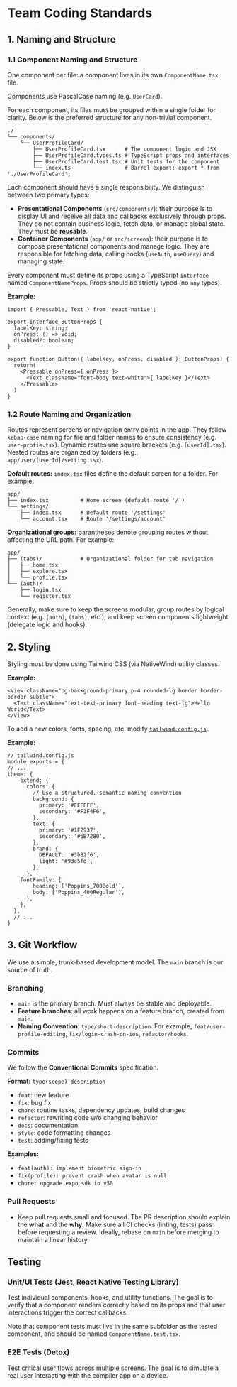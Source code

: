 # Team Coding Standards

## 1. Naming and Structure
### 1.1 Component Naming and Structure
One component per file: a component lives in its own `ComponentName.tsx` file.

Components use PascalCase naming (e.g. `UserCard`).

For each component, its files must be grouped within a single folder for clarity. Below is the preferred structure for any non-trivial component.
```
./
└── components/
    └── UserProfileCard/
        ├── UserProfileCard.tsx      # The component logic and JSX
        ├── UserProfileCard.types.ts # TypeScript props and interfaces
        ├── UserProfileCard.test.tsx # Unit tests for the component
        └── index.ts                 # Barrel export: export * from './UserProfileCard';
```

Each component should have a single responsibility. We distinguish between two primary types:
- **Presentational Components** (`src/components/`): their purpose is to display UI and receive all data and callbacks exclusively through props. They do not contain business logic, fetch data, or manage global state. They must be **reusable**.
- **Container Components** (`app/` or `src/screens`): their purpose is to compose presentational components and manage logic. They are responsible for fetching data, calling hooks (`useAuth`, `useQuery`) and managing state.

Every component must define its props using a TypeScript `interface` named `ComponentNameProps`. Props should be strictly typed (no `any` types).

**Example:**
```tsx
import { Pressable, Text } from 'react-native';

export interface ButtonProps {
  labelKey: string;
  onPress: () => void;
  disabled?: boolean;
}

export function Button({ labelKey, onPress, disabled }: ButtonProps) {
  return(
    <Pressable onPress={ onPress }>
      <Text className="font-body text-white">{ labelKey }</Text>
    </Pressable>
  )
}
```
### 1.2 Route Naming and Organization
Routes represent screens or navigation entry points in the app. They follow `kebab-case` naming for file and folder names to ensure consistency (e.g. `user-profie.tsx`). Dynamic routes use square brackets (e.g. `[userId].tsx`). Nested routes are organized by folders (e.g., `app/user/[userId]/setting.tsx`).

**Default routes:** `index.tsx` files define the default screen for a folder. For example:
```
app/
├── index.tsx          # Home screen (default route '/')
└── settings/
    ├── index.tsx      # Default route '/settings'
    └── account.tsx    # Route '/settings/account'
```
**Organizational groups:** parantheses denote grouping routes without affecting the URL path. For example:
```
app/
├── (tabs)/            # Organizational folder for tab navigation
│   ├── home.tsx
│   ├── explore.tsx
│   └── profile.tsx
└── (auth)/
    ├── login.tsx
    └── register.tsx
```

Generally, make sure to keep the screens modular, group routes by logical context (e.g. `(auth)`, `(tabs)`, etc.), and keep screen components lightweight (delegate logic and hooks).

## 2. Styling
Styling must be done using Tailwind CSS (via NativeWind) utility classes.

**Example:**
```tsx
<View className="bg-background-primary p-4 rounded-lg border border-border-subtle">
  <Text className="text-text-primary font-heading text-lg">Hello World</Text>
</View>
```

To add a new colors, fonts, spacing, etc. modify [`tailwind.config.js`](./tailwind.config.js).

**Example:**
```tsx
// tailwind.config.js
module.exports = {
// ...
theme: {
    extend: {
      colors: {
        // Use a structured, semantic naming convention
        background: {
          primary: '#FFFFFF',
          secondary: '#F3F4F6',
        },
        text: {
          primary: '#1F2937',
          secondary: '#6B7280',
        },
        brand: {
          DEFAULT: '#3b82f6',
          light: '#93c5fd',
        },
      },
    fontFamily: {
        heading: ['Poppins_700Bold'],
        body: ['Poppins_400Regular'],
      },
    },
  },
  // ...
}
```

## 3. Git Workflow
We use a simple, trunk-based development model. The `main` branch is our source of truth.
### Branching
- `main` is the primary branch. Must always be stable and deployable.
- **Feature branches**: all work happens on a feature branch, created from `main`.
- **Naming Convention**: `type/short-description`. For example, `feat/user-profile-editing`, `fix/login-crash-on-ios`, `refactor/hooks`.

### Commits
We follow the **Conventional Commits** specification.

**Format:** `type(scope) description`
- `feat`: new feature
- `fix`: bug fix
- `chore`: routine tasks, dependency updates, build changes
- `refactor`: rewriting code w/o changing behavior
- `docs`: documentation
- `style`: code formatting changes
- `test`: adding/fixing tests

**Examples:**
- `feat(auth): implement biometric sign-in`
- `fix(profile): prevent crash when avatar is null`
- `chore: upgrade expo sdk to v50`

### Pull Requests
  - Keep pull requests small and focused. The PR description should explain the **what** and the **why**. Make sure all CI checks (linting, tests) pass before requesting a review. Ideally, rebase on `main` before merging to maintain a linear history.

## Testing

### Unit/UI Tests (Jest, React Native Testing Library)
Test individual components, hooks, and utility functions. The goal is to verify that a component renders correctly based on its props and that user interactions trigger the correct callbacks.

Note that component tests must live in the same subfolder as the tested component, and should be named `ComponentName.test.tsx`.

### E2E Tests (Detox)
Test critical user flows across multiple screens. The goal is to simulate a real user interacting with the compiler app on a device.
